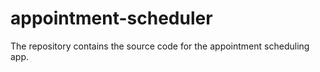 # appointment-scheduler
The repository contains the source code for the appointment scheduling app.
